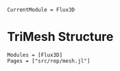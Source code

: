 ```@meta
CurrentModule = Flux3D
```
# TriMesh Structure

```@autodocs
Modules = [Flux3D]
Pages = ["src/rep/mesh.jl"]
```

